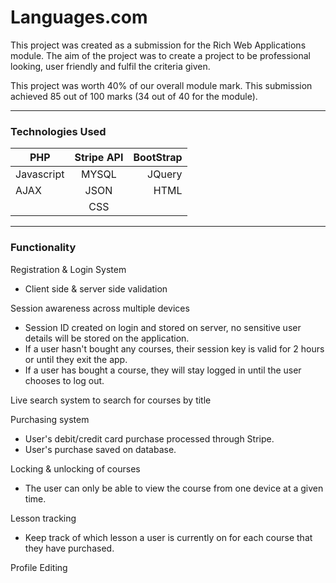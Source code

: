 # Languages.com
This project was created as a submission for the Rich Web Applications module. The aim of the project was to create a project to be professional looking, user friendly and fulfil the criteria given.

This project was worth 40% of our overall module mark. This submission achieved 85 out of 100 marks (34 out of 40 for the module).

--- 

### Technologies Used

|PHP    | Stripe API |BootStrap|
| ------------- |:-------------:| -----:|
| Javascript     | MYSQL   |  JQuery |
| AJAX| JSON    | HTML | 
|    | CSS | 

---

### Functionality
Registration & Login System
  - Client side & server side validation
 
Session awareness across multiple devices
  - Session ID created on login and stored on server, no sensitive user details will be stored on the application.
  - If a user hasn't bought any courses, their session key is valid for 2 hours or until they exit the app.
  - If a user has bought a course, they will stay logged in until the user chooses to log out.

Live search system to search for courses by title

Purchasing system
 - User's debit/credit card purchase processed through Stripe.
 - User's purchase saved on database.
 
 Locking & unlocking of courses 
 - The user can only be able to view the course from one device at a given time.
 
 Lesson tracking 
 - Keep track of which lesson a user is currently on for each course that they have purchased.
 
 Profile Editing
